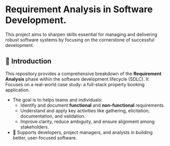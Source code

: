 # Requirement Analysis in Software Development.
This project aims to sharpen skills essential for managing and delivering robust software systems by focusing on the cornerstone of successful development.
## 📌 Introduction

This repository provides a comprehensive breakdown of the **Requirement Analysis** phase within the software development lifecycle (SDLC). It Focuses on a real-world case study: a full-stack property booking application.
- The goal is to helps teams and individuals:
  - Identify and document **functional** and **non-functional** requirements.
  - Understand and apply key activities like gathering, elicitation, documentation, and validation.
  - Improve clarity, reduce ambiguity, and ensure alignment among stakeholders.
- 🧰 Supports developers, project managers, and analysts in building better, user-focused software.

